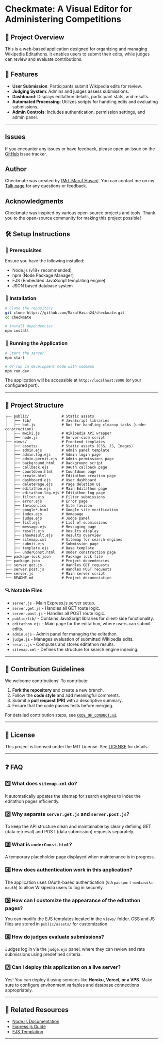 # Checkmate: A Visual Editor for Administering Competitions

## 📌 Project Overview

This is a web-based application designed for organizing and managing Wikipedia Editathons. It enables users to submit their edits, while judges can review and evaluate contributions.

## 🚀 Features

- **User Submission**: Participants submit Wikipedia edits for review.
- **Judging System**: Admins and judges assess submissions.
- **Dashboard**: Displays editathon details, participant stats, and results.
- **Automated Processing**: Utilizes scripts for handling edits and evaluating submissions.
- **Admin Controls**: Includes authentication, permission settings, and admin panel.

---

## Issues

If you encounter any issues or have feedback, please open an issue on the [GitHub](https://github.com/MarufHasan24/checkmate/issues) issue tracker.

## Author

Checkmate was created by [[Md. Maruf Hasan](https://bn.wikipedia.org/wiki/User:Maruf)]. You can contact me on my [Talk page](https://meta.wikimedia.org/wiki/User_talk:Maruf) for any questions or feedback.

## Acknowledgments

Checkmate was inspired by various open-source projects and tools. Thank you to the open-source community for making this project possible!

## 🛠️ Setup Instructions

### 📌 Prerequisites

Ensure you have the following installed:

- Node.js (v18+ recommended)
- npm (Node Package Manager)
- EJS (Embedded JavaScript templating engine)
- JSON based database system

### 🔧 Installation

```sh
# Clone the repository
git clone https://github.com/MarufHasan24/checkmate.git
cd checkmate

# Install dependencies
npm install
```

### 🏃 Running the Application

```sh
# Start the server
npm start

# Or run in development mode with nodemon
npm run dev
```

The application will be accessible at `http://localhost:8000` (or your configured port).

---

## 📂 Project Structure

```
├── public/               # Static assets
│   ├── lib/              # JavaScript libraries
│   ├── bot.js            # Bot for handling cleanup tasks (under construction)
│   ├── mwiki.js          # Wikipedia API wrapper
│   ├── node.js           # Server-side script
├── views/                # Frontend templates
│   ├── assets/           # Static assets (CSS, JS, Images)
│   ├── admin.ejs         # Admin panel template
│   ├── admin.log.ejs     # Admin login page
│   ├── admin.permit.ejs  # Admin permissions page
│   ├── background.html   # Background script
│   ├── callback.ejs      # OAuth callback page
│   ├── countdown.html    # Countdown page
│   ├── create.html       # Editathon creation page
│   ├── dashboard.ejs     # User dashboard
│   ├── deletePage.ejs    # Page deletion UI
│   ├── editathon.ejs     # Main Editathon page
|   ├── editathon.log.ejs # Editathon log page
│   ├── filter.ejs        # Filter submissions
│   ├── error.ejs         # Error page
│   ├── favicon.ico       # Site favicon
│   ├── google*.html      # Google site verification
│   ├── index.ejs         # Homepage
│   ├── judge.ejs         # Judge panel
│   ├── list.ejs          # List of submissions
│   ├── message.ejs       # Messaging page
│   ├── result.ejs        # Results display
│   ├── showResult.ejs    # Results overview
│   ├── sitemap.xml       # Sitemap for search engines
│   ├── submit.ejs        # Submission page
│   ├── template.ejs      # Base template
│   ├── underConst.html   # Under construction page
├── package-lock.json     # Package lock file
├── package.json          # Project dependencies
├── server.get.js         # Handles GET requests
├── server.post.js        # Handles POST requests
├── server.js             # Main server script
└── README.md             # Project documentation
```

### 🔍 Notable Files

- `server.js` - Main Express.js server setup.
- `server.get.js` - Handles all GET route logic.
- `server.post.js` - Handles all POST route logic.
- `public/lib/` - Contains JavaScript libraries for client-side functionality.
- `editathon.ejs` - Main page for the editathon, where users can submit edits.
- `admin.ejs` - Admin panel for managing the editathon.
- `judge.js` - Manages evaluation of submitted Wikipedia edits.
- `result.js` - Computes and stores editathon results.
- `sitemap.xml` - Defines the structure for search engine indexing.

---

## 📝 Contribution Guidelines

We welcome contributions! To contribute:

1. **Fork the repository** and create a new branch.
2. Follow the **code style** and add meaningful comments.
3. Submit a **pull request (PR)** with a descriptive summary.
4. Ensure that the code passes tests before merging.

For detailed contribution steps, see [`CODE_OF_CONDUCT.md`](CODE_OF_CONDUCT.md).

---

## 📜 License

This project is licensed under the MIT License. See [LICENSE](LICENSE) for details.

---

## ❓ FAQ

### 1️⃣ What does `sitemap.xml` do?

It automatically updates the sitemap for search engines to index the editathon pages efficiently.

### 2️⃣ Why separate `server.get.js` and `server.post.js`?

To keep the API structure clean and maintainable by clearly defining GET (data retrieval) and POST (data submission) requests separately.

### 3️⃣ What is `underConst.html`?

A temporary placeholder page displayed when maintenance is in progress.

### 4️⃣ How does authentication work in this application?

The application uses OAuth-based authentication (via `passport-mediawiki-oauth`) to allow Wikipedia users to log in securely.

### 5️⃣ How can I customize the appearance of the editathon pages?

You can modify the EJS templates located in the `views/` folder. CSS and JS files are stored in `public/assets/` for customization.

### 6️⃣ How do judges evaluate submissions?

Judges log in via the `judge.ejs` panel, where they can review and rate submissions using predefined criteria.

### 7️⃣ Can I deploy this application on a live server?

Yes! You can deploy it using services like **Heroku, Vercel, or a VPS**. Make sure to configure environment variables and database connections appropriately.

---

## 🔗 Related Resources

- [Node.js Documentation](https://nodejs.org/en/docs/)
- [Express.js Guide](https://expressjs.com/)
- [EJS Templating](https://ejs.co/)

---
